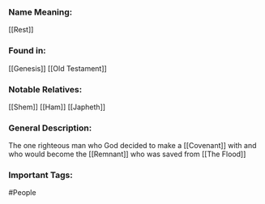 ### Name Meaning:
[[Rest]]
### Found in:
[[Genesis]]
[[Old Testament]]

### Notable Relatives:
[[Shem]]
[[Ham]]
[[Japheth]]

### General Description:
The one righteous man who God decided to make a [[Covenant]] with and who would become the [[Remnant]] who was saved from [[The Flood]]
### Important Tags:
 #People